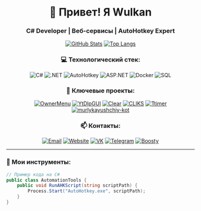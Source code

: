 <h1 align="center">👋 Привет! Я Wulkan</h1>
<h3 align="center">C# Developer | Веб-сервисы | AutoHotkey Expert</h3>

<div align="center">
  
[![GitHub Stats](https://github-readme-stats.vercel.app/api?username=wulkan-Git&show_icons=true&theme=dark&hide_border=true&include_all_commits=true)](https://github.com/wulkan-Git)
[![Top Langs](https://github-readme-stats.vercel.app/api/top-langs/?username=wulkan-Git&layout=compact&theme=dark&hide_border=true)](https://github.com/wulkan-Git)

### 💻 Технологический стек:
![C#](https://img.shields.io/badge/C%23-239120?logo=c-sharp&logoColor=white)
![.NET](https://img.shields.io/badge/.NET-512BD4?logo=dotnet&logoColor=white)
![AutoHotkey](https://img.shields.io/badge/AutoHotkey-334455?logo=autohotkey&logoColor=white)
![ASP.NET](https://img.shields.io/badge/ASP.NET-512BD4?logo=dotnet&logoColor=white)
![Docker](https://img.shields.io/badge/Docker-2496ED?logo=docker&logoColor=white)
![SQL](https://img.shields.io/badge/SQL-CC2927?logo=microsoft-sql-server&logoColor=white)

### 🚀 Ключевые проекты:
[![OwnerMenu](https://github-readme-stats.vercel.app/api/pin/?username=wulkan-Git&repo=OwnerMenu&theme=dark)](https://github.com/wulkan-Git/OwnerMenu)
[![YtDlpGUI](https://github-readme-stats.vercel.app/api/pin/?username=wulkan-Git&repo=YtDlpGUI&theme=dark)](https://github.com/wulkan-Git/YtDlpGUI)
[![Clear](https://github-readme-stats.vercel.app/api/pin/?username=wulkan-Git&repo=Clear&theme=dark)](https://github.com/wulkan-Git/Clear)
[![CLIKS](https://github-readme-stats.vercel.app/api/pin/?username=wulkan-Git&repo=CLIKS&theme=dark)](https://github.com/wulkan-Git/CLIKS)
[![Ttimer](https://github-readme-stats.vercel.app/api/pin/?username=wulkan-Git&repo=Ttimer&theme=dark)](https://github.com/wulkan-Git/Ttimer)
[![murlykayushchiy-kot](https://github-readme-stats.vercel.app/api/pin/?username=wulkan-Git&repo=murlykayushchiy-kot&theme=dark)](https://github.com/wulkan-Git/murlykayushchiy-kot)
### 📫 Контакты:
[![Email](https://img.shields.io/badge/Email-wulkan@ws--soft.ru-D14836?logo=gmail&logoColor=white)](mailto:wulkan@ws-soft.ru)
[![Website](https://img.shields.io/badge/Website-ws--soft.ru-4285F4?logo=google-chrome&logoColor=white)](https://ws-soft.ru/wulkan/)
[![VK](https://img.shields.io/badge/VKontakte-0077FF?logo=vk&logoColor=white)](https://vk.com/w_u_l_k_a_n)
[![Telegram](https://img.shields.io/badge/Telegram-26A5E4?logo=telegram)](https://t.me/w_u_l_k_a_n)
[![Boosty](https://img.shields.io/badge/Boosty-FF5C5C?logo=patreon&logoColor=white)](https://boosty.to/wulkan)

</div>

---

### 🔧 Мои инструменты:
```csharp
// Пример кода на C#
public class AutomationTools {
    public void RunAHKScript(string scriptPath) {
        Process.Start("AutoHotkey.exe", scriptPath);
    }
}
